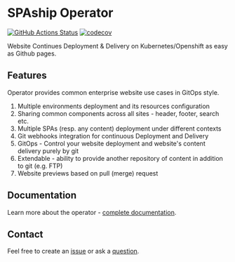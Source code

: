 # SPAship Operator

[![GitHub Actions Status](https://img.shields.io/github/workflow/status/spaship/operator/Build%20and%20Deploy?logo=GitHub&style=for-the-badge)](https://github.com/spaship/operator/actions/workflows/docker-publish.yaml)
[![codecov](https://img.shields.io/codecov/c/github/spaship/operator?style=for-the-badge)](https://codecov.io/gh/spaship/operator)

Website Continues Deployment & Delivery on Kubernetes/Openshift as easy as Github pages.

## Features

Operator provides common enterprise website use cases in GitOps style.

1. Multiple environments deployment and its resources configuration
2. Sharing common components across all sites - header, footer, search etc.
3. Multiple SPAs (resp. any content) deployment under different contexts
4. Git webhooks integration for continuous Deployment and Delivery
5. GitOps - Control your website deployment and website's content delivery purely by git
6. Extendable - ability to provide another repository of content in addition to git (e.g. FTP)
7. Website previews based on pull (merge) request

## Documentation

Learn more about the operator - [complete documentation](https://spaship.io/operator/).

## Contact

Feel free to create an [issue](https://github.com/spaship/operator/issues) or ask
a [question](https://github.com/spaship/operator/discussions).

